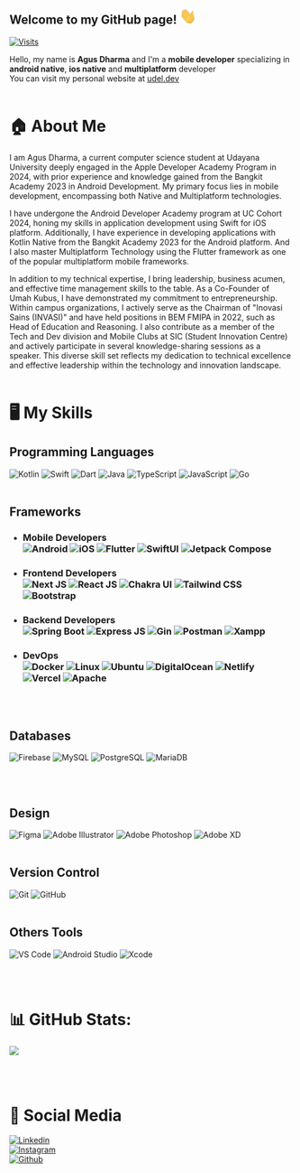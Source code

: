 ## Welcome to my GitHub page! <img src="https://raw.githubusercontent.com/ABSphreak/ABSphreak/master/gifs/Hi.gif" width="30">

[![Visits](https://visitcount.itsvg.in/api?id=AgusDharmaUDEL93&icon=0&color=0)](https://visitcount.itsvg.in)

Hello, my name is **Agus Dharma** and I'm a **mobile developer** specializing in **android native**, **ios native** and **multiplatform** developer
<br/>
You can visit my personal website at [udel.dev](https://udel.dev)
<br/>
<br/>

# 🏠 **About Me**

I am Agus Dharma, a current computer science student at Udayana University deeply engaged in the Apple Developer Academy Program in 2024, with prior experience and knowledge gained from the Bangkit Academy 2023 in Android Development. My primary focus lies in mobile development, encompassing both Native and Multiplatform technologies.

I have undergone the Android Developer Academy program at UC Cohort 2024, honing my skills in application development using Swift for iOS platform. Additionally, I have experience in developing applications with Kotlin Native from the Bangkit Academy 2023 for the Android platform. And I also master Multiplatform Technology using the Flutter framework as one of the popular multiplatform mobile frameworks.

In addition to my technical expertise, I bring leadership, business acumen, and effective time management skills to the table. As a Co-Founder of Umah Kubus, I have demonstrated my commitment to entrepreneurship. Within campus organizations, I actively serve as the Chairman of "Inovasi Sains (INVASI)" and have held positions in BEM FMIPA in 2022, such as Head of Education and Reasoning. I also contribute as a member of the Tech and Dev division and Mobile Clubs at SIC (Student Innovation Centre) and actively participate in several knowledge-sharing sessions as a speaker. This diverse skill set reflects my dedication to technical excellence and effective leadership within the technology and innovation landscape.<br/>
<br/>

# 🖥 **My Skills**

## **Programming Languages**

![Kotlin](https://img.shields.io/badge/kotlin-%230095D5.svg?style=for-the-badge&logo=kotlin&logoColor=white)
![Swift](https://img.shields.io/badge/swift-%23FA7343.svg?style=for-the-badge&logo=swift&logoColor=white)
![Dart](https://img.shields.io/badge/dart-%230175C2.svg?style=for-the-badge&logo=dart&logoColor=white)
![Java](https://img.shields.io/badge/java-%23ED8B00.svg?style=for-the-badge&logo=java&logoColor=white)
![TypeScript](https://img.shields.io/badge/typescript-%23007ACC.svg?style=for-the-badge&logo=typescript&logoColor=white)
![JavaScript](https://img.shields.io/badge/javascript-%23323330.svg?style=for-the-badge&logo=javascript&logoColor=%23F7DF1E)
![Go](https://img.shields.io/badge/go-%2300ADD8.svg?style=for-the-badge&logo=go&logoColor=white)
<br/>
<br/>

## **Frameworks**

- ### **Mobile Developers**<br/> ![Android](https://img.shields.io/badge/android-%233DDC84.svg?style=for-the-badge&logo=android&logoColor=white) ![iOS](https://img.shields.io/badge/iOS-%23000000.svg?style=for-the-badge&logo=ios&logoColor=white) ![Flutter](https://img.shields.io/badge/flutter-%2302569B.svg?style=for-the-badge&logo=flutter&logoColor=white) ![SwiftUI](https://img.shields.io/badge/SwiftUI-%23000000.svg?style=for-the-badge&logo=swift&logoColor=white) ![Jetpack Compose](https://img.shields.io/badge/Jetpack_Compose-%23000000.svg?style=for-the-badge&logo=android&logoColor=white)

- ### **Frontend Developers**<br/> ![Next JS](https://img.shields.io/badge/next.js-%23000000.svg?style=for-the-badge&logo=next.js&logoColor=white) ![React JS](https://img.shields.io/badge/react-%2320232a.svg?style=for-the-badge&logo=react&logoColor=%2361DAFB) ![Chakra UI](https://img.shields.io/badge/chakra_ui-%2302569B.svg?style=for-the-badge&logo=chakra-ui&logoColor=white) ![Tailwind CSS](https://img.shields.io/badge/tailwindcss-%2338B2AC.svg?style=for-the-badge&logo=tailwind-css&logoColor=white) ![Bootstrap](https://img.shields.io/badge/bootstrap-%23563D7C.svg?style=for-the-badge&logo=bootstrap&logoColor=white)

- ### **Backend Developers**<br/> ![Spring Boot](https://img.shields.io/badge/spring_boot-%236DB33F.svg?style=for-the-badge&logo=spring-boot&logoColor=white) ![Express JS](https://img.shields.io/badge/express.js-%23404d59.svg?style=for-the-badge) ![Gin](https://img.shields.io/badge/gin-%2300ADD8.svg?style=for-the-badge&logo=go&logoColor=white) ![Postman](https://img.shields.io/badge/postman-%23FF6C37.svg?style=for-the-badge&logo=postman&logoColor=white) ![Xampp](https://img.shields.io/badge/Xampp-%23FB7A24.svg?style=for-the-badge&logo=Xampp&logoColor=white)

- ### **DevOps**<br/> ![Docker](https://img.shields.io/badge/docker-%230db7ed.svg?style=for-the-badge&logo=docker&logoColor=white) ![Linux](https://img.shields.io/badge/linux-%23FCC624.svg?style=for-the-badge&logo=linux&logoColor=black) ![Ubuntu](https://img.shields.io/badge/ubuntu-%23E95420.svg?style=for-the-badge&logo=ubuntu&logoColor=white) ![DigitalOcean](https://img.shields.io/badge/DigitalOcean-%230167ff.svg?style=for-the-badge&logo=digitalOcean&logoColor=white) ![Netlify](https://img.shields.io/badge/netlify-%23000000.svg?style=for-the-badge&logo=netlify&logoColor=#00C7B7) ![Vercel](https://img.shields.io/badge/vercel-%23000000.svg?style=for-the-badge&logo=vercel&logoColor=white) ![Apache](https://img.shields.io/badge/apache-%23D42029.svg?style=for-the-badge&logo=apache&logoColor=white)
<br/>
<br/>

## **Databases**

![Firebase](https://img.shields.io/badge/firebase-%23039BE5.svg?style=for-the-badge&logo=firebase)
![MySQL](https://img.shields.io/badge/mysql-%2300f.svg?style=for-the-badge&logo=mysql&logoColor=white)
![PostgreSQL](https://img.shields.io/badge/postgresql-%23316192.svg?style=for-the-badge&logo=postgresql&logoColor=white)
![MariaDB](https://img.shields.io/badge/mariadb-%2300f.svg?style=for-the-badge&logo=mariadb&logoColor=white)

<br/>
<br/>

## **Design**

![Figma](https://img.shields.io/badge/figma-%23F24E1E.svg?style=for-the-badge&logo=figma&logoColor=white)
![Adobe Illustrator](https://img.shields.io/badge/adobe_illustrator-%23FF9A00.svg?style=for-the-badge&logo=adobe-illustrator&logoColor=white)
![Adobe Photoshop](https://img.shields.io/badge/adobe_photoshop-%2331A8FF.svg?style=for-the-badge&logo=adobe-photoshop&logoColor=white)
![Adobe XD](https://img.shields.io/badge/adobe_xd-%23FF61F6.svg?style=for-the-badge&logo=adobe-xd&logoColor=white)
<br/>
<br/>

## **Version Control**

![Git](https://img.shields.io/badge/git-%23F05033.svg?style=for-the-badge&logo=git&logoColor=white)
![GitHub](https://img.shields.io/badge/github-%23121011.svg?style=for-the-badge&logo=github&logoColor=white)
<br/>
<br/>

## **Others Tools**

![VS Code](https://img.shields.io/badge/VS_Code-%23007ACC.svg?style=for-the-badge&logo=visual-studio-code&logoColor=white)
![Android Studio](https://img.shields.io/badge/Android_Studio-%233DDC84.svg?style=for-the-badge&logo=android-studio&logoColor=white)
![Xcode](https://img.shields.io/badge/Xcode-%23107C10.svg?style=for-the-badge&logo=Xcode&logoColor=white)

<br/>
<br/>

# 📊 **GitHub Stats**:

![](https://github-readme-stats.vercel.app/api/top-langs/?username=AgusDharmaUDEL93&theme=dark&hide_border=false&include_all_commits=false&count_private=false&layout=compact)

<br/>
<br/>

# 📧 **Social Media**

[![Linkedin](https://img.shields.io/badge/agusdharmakusuma%20-%230077B5.svg?&style=for-the-badge&logo=linkedin&logoColor=white)](https://www.linkedin.com/in/agusdharmakusuma/)<br/>
[![Instagram](https://img.shields.io/badge/dharmagus__%20-%23E4405F.svg?&style=for-the-badge&logo=Instagram&logoColor=white)](https://www.instagram.com/dharmagus_/)<br/>
[![Github](https://img.shields.io/badge/AgusDharmaUDEL93%20-%23121011.svg?&style=for-the-badge&logo=github&logoColor=white)](https://github.com/AgusDharmaUDEL93)
